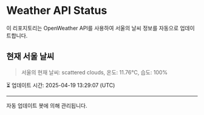 
# Weather API Status

이 리포지토리는 OpenWeather API를 사용하여 서울의 날씨 정보를 자동으로 업데이트합니다.

## 현재 서울 날씨
> 서울의 현재 날씨: scattered clouds, 온도: 11.76°C, 습도: 100%

⏳ 업데이트 시간: 2025-04-19 13:29:07 (UTC)

---
자동 업데이트 봇에 의해 관리됩니다.
